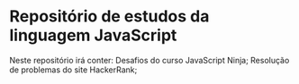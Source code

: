 # Repositório de estudos da linguagem JavaScript
Neste repositório irá conter:
Desafios do curso JavaScript Ninja;
Resolução de problemas do site HackerRank;